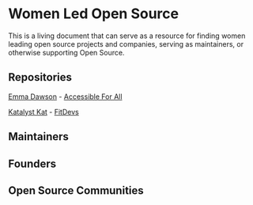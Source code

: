 # Women Led Open Source

This is a living document that can serve as a resource for finding women leading open source projects and companies, serving as maintainers, or otherwise supporting Open Source.

## Repositories

[Emma Dawson](https://github.com/EmmaDawsonDev) - [Accessible For All](https://github.com/AccessibleForAll/AccessibleWebDev)

[Katalyst Kat](https://github.com/katalystkat) - [FitDevs](https://github.com/FitDevs-withKat/Fitness-Accountability)

## Maintainers

## Founders

## Open Source Communities
